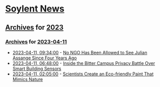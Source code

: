 # [Soylent News](../../../README.md)

## [Archives](../../index.md) for [2023](../index.md)

### [Archives](../../index.md) for [2023-04-11](index.md)

* [2023-04-11, 09:34:00](https://soylentnews.org/article.pl?sid=23/04/10/1131207&from=rss) - [No NGO Has Been Allowed to See Julian Assange Since Four Years Ago](https://soylentnews.org/article.pl?sid=23/04/10/1131207&from=rss)
* [2023-04-11, 06:48:00](https://soylentnews.org/article.pl?sid=23/04/10/0710207&from=rss) - [Inside the Bitter Campus Privacy Battle Over Smart Building Sensors](https://soylentnews.org/article.pl?sid=23/04/10/0710207&from=rss)
* [2023-04-11, 02:05:00](https://soylentnews.org/article.pl?sid=23/04/10/0443235&from=rss) - [Scientists Create an Eco-friendly Paint That Mimics Nature](https://soylentnews.org/article.pl?sid=23/04/10/0443235&from=rss)
